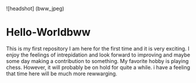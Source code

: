 ![headshot]
(bww_jpeg)
# Hello-Worldbww
This is my first repository 
I am here for the first time and it is very exciting. I enjoy the feelings of intrepidation and look forward to improving and maybe some day making a contribution to something. My favorite hobby is playing chess. However, it will probably be on hold for quite a while. i have a feeling that time here will be much more rewwarging. 
